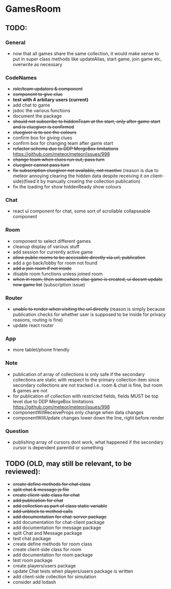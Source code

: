 # GamesRoom

## TODO: 

### General
- now that all games share the same collection, it would make sense to put in super class methods like updateAlias, start game, join game etc, overwrite as necessary

### CodeNames
- ~~role/team updators & component~~
- ~~component to give clue~~
- __test with 4 arbitary users (current)__
- add chat to game 
- jsdoc the various functions
- document the package
- ~~should not subscribe to hiddenTeam at the start, 
only after game start and is cluegiver is confirmed~~
- ~~cluegiver is to see the colours~~
- confirm box for giving clues
- confirm box for changing team after game start
- ~~refactor schema due to DDP MergeBox limitations~~ https://github.com/meteor/meteor/issues/998
- ~~change team when clues run out, pass turn~~
- ~~cluegiver cannot pass turn~~
- ~~fix subscription cluegiver not available, not reactive~~ (reason is due to meteor
annoying clearing the hidden data despite receiving it on client-side)(fixed it by 
manually creating the collection publication)
- fix the loading for show hiddenReady show colours

### Chat
- react ui component for chat, some sort of 
scrollable collapseable component

### Room
- component to select different games
- cleanup display of various stuff
- add session for currently active game
- ~~allow public rooms to be accessible directly via url, publication~~
- add a go back/lobby for room not found
- ~~add a join room if not inside~~
- disable room functions unless joined room
- ~~when in room, then somewhere else game is created, ui doesnt update new game list~~
(subscription issue)

### Router
- ~~unable to render when visiting the url directly~~
 (reason is simply because publication checks for whether user is supposed to be inside
 for privacy reasons, routing is fine)
- update react router

### App
- more tablet/phone friendly

### Note
- publication of array of collections is only safe if the secondary collections are static
with respect to the primary collection item since secondary collections are not tracked
i.e. room & chat is fine, but room & games are not
- for publication of collection with restricted fields, fields MUST be top level due to DDP
MergeBox limitations https://github.com/meteor/meteor/issues/998
- componentWillReceiveProps only change when data changes
- componentWillUpdate changes lower down the line, right before render

### Question
- publishing array of cursors dont work, what happened if the secondary cursor is dependent
parentId or something



## TODO (OLD, may still be relevant, to be reviewed):
* ~~create define methods for chat class~~
* ~~split chat & message js file~~
* ~~create client-side class for chat~~
* ~~add publication for chat~~
* ~~add collection as part of class static variable~~
* ~~add unblock to method calls~~
* ~~add documentation for chat-server package~~
* add documentation for chat-client package
* add documentation for message package
* split Chat and Message package
* test chat package
* create define methods for room class
* create client-side class for room
* add documentation for room package
* test room package
* create players/users package
* update Chat tests when players/users package is written
* add client-side collection for simulation
* consider add lodash
